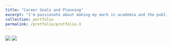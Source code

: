 ```yaml
---
title: "Career Goals and Planning"
excerpt: "I'm passionate about making my mark in academia and the public sector. My dream? To be a top expert in my field, churning out research that guides policy and inspires the next wave of public service leaders. Here's a little more about my journey and where I hope to take it." #<br/> <img src='/images/500x300.png'>
collection: portfolio
permalink: /protfolio/protfolio-3
---
```

<img src="https://raw.githubusercontent.com/qiuhan-star/hanrachelqiu.github.io/master/images/portfolio/Career Goals and Planning-1.jpg">
<img src="https://raw.githubusercontent.com/qiuhan-star/hanrachelqiu.github.io/master/images/portfolio/Career Goals and Planning-2.jpg">